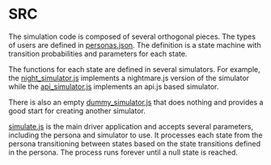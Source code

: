 # SRC

The simulation code is composed of several orthogonal pieces. The types of users
are defined in [personas.json](personas.json). The definition is a state machine
with transition probabilities and parameters for each state.

The functions for each state are defined in several simulators. For example,
the [night_simulator.js](night_simulator.js) implements a nightmare.js version
of the simulator while the [api_simulator.js](api_simulator.js) implements an
api.js based simulator.

There is also an empty [dummy_simulator.js](dummy_simulator.js) that does nothing
and provides a good start for creating another simulator.

[simulate.js](simulate.js) is the main driver application and accepts several
parameters, including the persona and simulator to use. It processes each state
from the persona transitioning between states based on the state transitions defined
in the persona. The process runs forever until a null state is reached.


